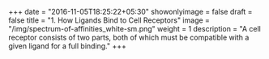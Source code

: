 +++
date = "2016-11-05T18:25:22+05:30"
showonlyimage = false
draft = false
title = "1. How Ligands Bind to Cell Receptors"
image = "/img/spectrum-of-affinities_white-sm.png"
weight = 1
description = "A cell receptor consists of two parts, both of which must be compatible with a given ligand for a full binding."
+++

